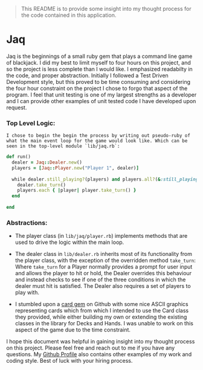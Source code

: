 > This README is to provide some insight into my thought process for the code contained in this application.

# Jaq
Jaq is the beginnings of a small ruby gem that plays a command line game of blackjack. I did my best to limit myself to four hours on this project, and so the project is less complete than I would like. I emphasized readabilty in the code, and proper abstraction. Initially I followed a Test Driven Development style, but this proved to be time consuming and considering the four hour constraint on the project I chose to forgo that aspect of the program. I feel that unit testing is one of my largest strengths as a developer and I can provide other examples of unit tested code I have developed upon request.

### Top Level Logic:
	I chose to begin the begin the process by writing out pseudo-ruby of what the main event loop for the game would look like. Which can be seen in the top-level module `lib/jaq.rb`:
	
```ruby
def run()
  dealer = Jaq::Dealer.new()
  players = [Jaq::Player.new("Player 1", dealer)]
  
  while dealer.still_playing?(players) and players.all?(&:still_playing?) do
    dealer.take_turn()
    players.each { |player| player.take_turn() }
  end
  
end
```

### Abstractions:
- The player class (in `lib/jaq/player.rb`) implements methods that are used to drive the logic within the main loop. 

- The dealer class in `lib/dealer.rb` inherits most of its functionality from the player class, with the exception of the overridden method `take_turn`:  Where `take_turn` for a Player normally provides a prompt for user input and allows the player to hit or hold, the Dealer overrides this behaviour and instead checks to see if one of the three conditions in which the dealer must hit is satisfied. The Dealer also requires a set of players to play with.

- I stumbled upon a [card gem](https://github.com/jdan/rubycards) on Github with some nice ASCII graphics representing cards which from which I intended to use the Card class they provided, while either building my own or extending the existing classes in the library for Decks and Hands. I was unable to work on this aspect of the game due to the time constraint.


I hope this document was helpful in gaining insight into my thought process on this project. Please feel free and reach out to me if you have any questions. My [Github Profile](https://github.com/alex0112) also contains other examples of my work and coding style. Best of luck with your hiring process.
